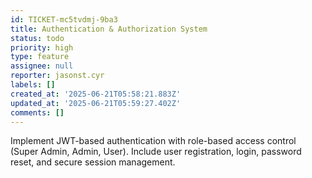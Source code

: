 ```yaml
---
id: TICKET-mc5tvdmj-9ba3
title: Authentication & Authorization System
status: todo
priority: high
type: feature
assignee: null
reporter: jasonst.cyr
labels: []
created_at: '2025-06-21T05:58:21.883Z'
updated_at: '2025-06-21T05:59:27.402Z'
comments: []
---
```


Implement JWT-based authentication with role-based access control (Super Admin, Admin, User). Include user registration, login, password reset, and secure session management.